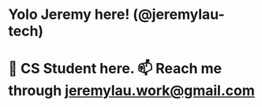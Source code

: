 <h1>Yolo Jeremy here! (@jeremylau-tech)<h1>

👀 CS Student here. 
📫 Reach me through jeremylau.work@gmail.com

<!---
jeremylau-tech/jeremylau-tech is a ✨ special ✨ repository because its `README.md` (this file) appears on your GitHub profile.
You can click the Preview link to take a look at your changes.
--->

